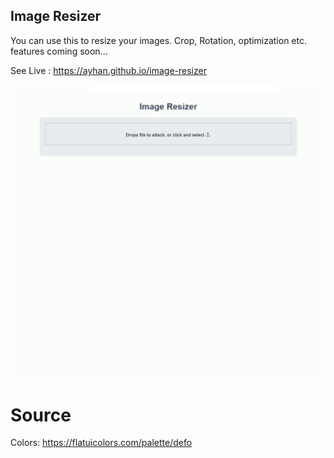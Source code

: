 ## Image Resizer

You can use this to resize your images. Crop, Rotation, optimization etc. features coming soon...

See Live : https://ayhan.github.io/image-resizer

![](demo.gif)

# Source
Colors: https://flatuicolors.com/palette/defo
